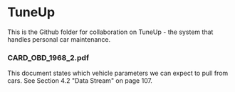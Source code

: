 # TuneUp

This is the Github folder for collaboration on TuneUp - the system that handles personal car maintenance.

### CARD_OBD_1968_2.pdf

This document states which vehicle parameters we can expect to pull from cars. See Section 4.2 "Data Stream" on page 107.
